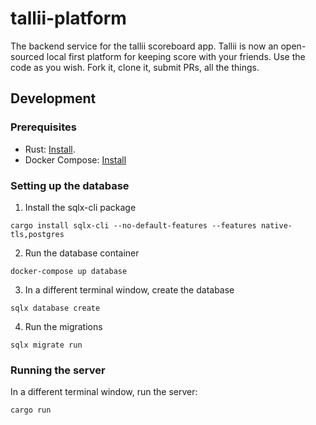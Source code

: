 # tallii-platform

The backend service for the tallii scoreboard app. Tallii is now an open-sourced local first platform for keeping score with your friends. Use the code as you wish. Fork it, clone it, submit PRs, all the things.

## Development

### Prerequisites

- Rust: [Install](https://www.rust-lang.org/tools/install).
- Docker Compose: [Install](https://docs.docker.com/compose/install/)

### Setting up the database

1. Install the sqlx-cli package
```
cargo install sqlx-cli --no-default-features --features native-tls,postgres
```
2. Run the database container
```
docker-compose up database
```
3. In a different terminal window, create the database
```
sqlx database create
```
4. Run the migrations
```
sqlx migrate run
```

### Running the server

In a different terminal window, run the server:

```
cargo run
```

